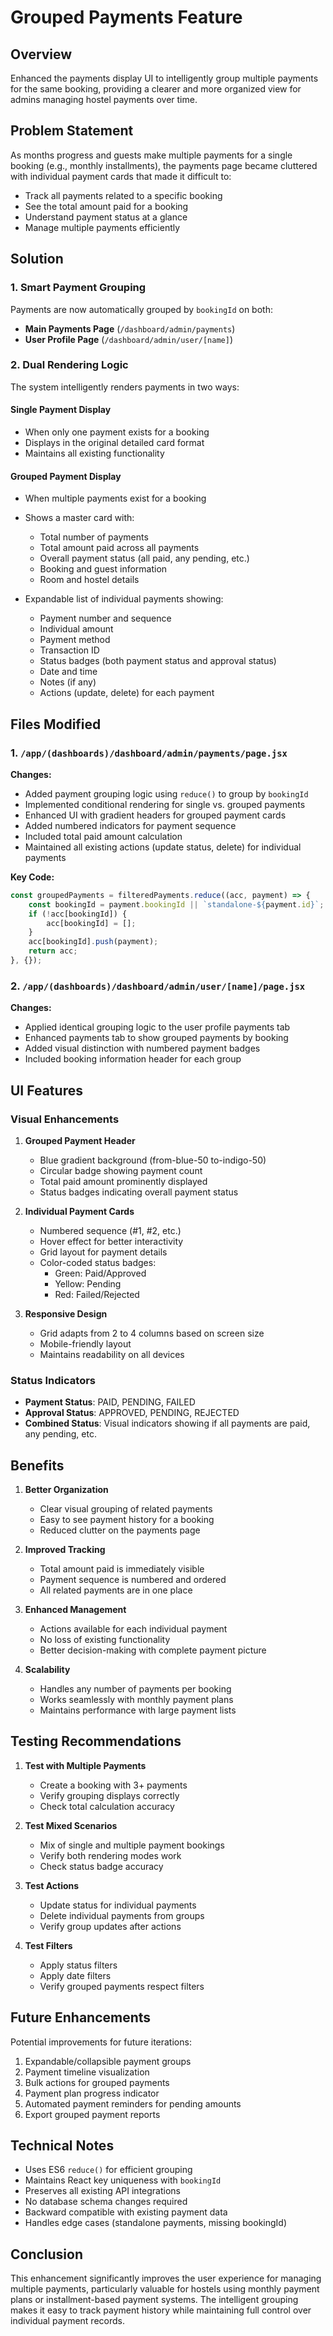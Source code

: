 # Grouped Payments Feature

## Overview
Enhanced the payments display UI to intelligently group multiple payments for the same booking, providing a clearer and more organized view for admins managing hostel payments over time.

## Problem Statement
As months progress and guests make multiple payments for a single booking (e.g., monthly installments), the payments page became cluttered with individual payment cards that made it difficult to:
- Track all payments related to a specific booking
- See the total amount paid for a booking
- Understand payment status at a glance
- Manage multiple payments efficiently

## Solution

### 1. Smart Payment Grouping
Payments are now automatically grouped by `bookingId` on both:
- **Main Payments Page** (`/dashboard/admin/payments`)
- **User Profile Page** (`/dashboard/admin/user/[name]`)

### 2. Dual Rendering Logic
The system intelligently renders payments in two ways:

#### **Single Payment Display**
- When only one payment exists for a booking
- Displays in the original detailed card format
- Maintains all existing functionality

#### **Grouped Payment Display**
- When multiple payments exist for a booking
- Shows a master card with:
  - Total number of payments
  - Total amount paid across all payments
  - Overall payment status (all paid, any pending, etc.)
  - Booking and guest information
  - Room and hostel details

- Expandable list of individual payments showing:
  - Payment number and sequence
  - Individual amount
  - Payment method
  - Transaction ID
  - Status badges (both payment status and approval status)
  - Date and time
  - Notes (if any)
  - Actions (update, delete) for each payment

## Files Modified

### 1. `/app/(dashboards)/dashboard/admin/payments/page.jsx`
**Changes:**
- Added payment grouping logic using `reduce()` to group by `bookingId`
- Implemented conditional rendering for single vs. grouped payments
- Enhanced UI with gradient headers for grouped payment cards
- Added numbered indicators for payment sequence
- Included total paid amount calculation
- Maintained all existing actions (update status, delete) for individual payments

**Key Code:**
```javascript
const groupedPayments = filteredPayments.reduce((acc, payment) => {
    const bookingId = payment.bookingId || `standalone-${payment.id}`;
    if (!acc[bookingId]) {
        acc[bookingId] = [];
    }
    acc[bookingId].push(payment);
    return acc;
}, {});
```

### 2. `/app/(dashboards)/dashboard/admin/user/[name]/page.jsx`
**Changes:**
- Applied identical grouping logic to the user profile payments tab
- Enhanced payments tab to show grouped payments by booking
- Added visual distinction with numbered payment badges
- Included booking information header for each group

## UI Features

### Visual Enhancements
1. **Grouped Payment Header**
   - Blue gradient background (from-blue-50 to-indigo-50)
   - Circular badge showing payment count
   - Total paid amount prominently displayed
   - Status badges indicating overall payment status

2. **Individual Payment Cards**
   - Numbered sequence (#1, #2, etc.)
   - Hover effect for better interactivity
   - Grid layout for payment details
   - Color-coded status badges:
     - Green: Paid/Approved
     - Yellow: Pending
     - Red: Failed/Rejected

3. **Responsive Design**
   - Grid adapts from 2 to 4 columns based on screen size
   - Mobile-friendly layout
   - Maintains readability on all devices

### Status Indicators
- **Payment Status**: PAID, PENDING, FAILED
- **Approval Status**: APPROVED, PENDING, REJECTED
- **Combined Status**: Visual indicators showing if all payments are paid, any pending, etc.

## Benefits

1. **Better Organization**
   - Clear visual grouping of related payments
   - Easy to see payment history for a booking
   - Reduced clutter on the payments page

2. **Improved Tracking**
   - Total amount paid is immediately visible
   - Payment sequence is numbered and ordered
   - All related payments are in one place

3. **Enhanced Management**
   - Actions available for each individual payment
   - No loss of existing functionality
   - Better decision-making with complete payment picture

4. **Scalability**
   - Handles any number of payments per booking
   - Works seamlessly with monthly payment plans
   - Maintains performance with large payment lists

## Testing Recommendations

1. **Test with Multiple Payments**
   - Create a booking with 3+ payments
   - Verify grouping displays correctly
   - Check total calculation accuracy

2. **Test Mixed Scenarios**
   - Mix of single and multiple payment bookings
   - Verify both rendering modes work
   - Check status badge accuracy

3. **Test Actions**
   - Update status for individual payments
   - Delete individual payments from groups
   - Verify group updates after actions

4. **Test Filters**
   - Apply status filters
   - Apply date filters
   - Verify grouped payments respect filters

## Future Enhancements

Potential improvements for future iterations:
1. Expandable/collapsible payment groups
2. Payment timeline visualization
3. Bulk actions for grouped payments
4. Payment plan progress indicator
5. Automated payment reminders for pending amounts
6. Export grouped payment reports

## Technical Notes

- Uses ES6 `reduce()` for efficient grouping
- Maintains React key uniqueness with `bookingId`
- Preserves all existing API integrations
- No database schema changes required
- Backward compatible with existing payment data
- Handles edge cases (standalone payments, missing bookingId)

## Conclusion

This enhancement significantly improves the user experience for managing multiple payments, particularly valuable for hostels using monthly payment plans or installment-based payment systems. The intelligent grouping makes it easy to track payment history while maintaining full control over individual payment records.

